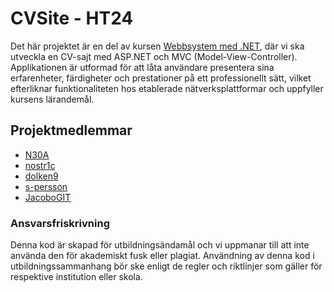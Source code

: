 # CVSite - HT24

Det här projektet är en del av kursen [Webbsystem med .NET](https://api.oru.se/oruapi/v1/utbildningsinformation/utbildning/IK204G?typ=kurs&accept=html&revision=3.000&sprak=sv), där vi ska utveckla en CV-sajt med ASP.NET och MVC (Model-View-Controller). Applikationen är utformad för att låta användare presentera sina erfarenheter, färdigheter och prestationer på ett professionellt sätt, vilket efterliknar funktionaliteten hos etablerade nätverksplattformar och uppfyller kursens lärandemål.

## Projektmedlemmar
 - [N30A](https://github.com/N30A)
 - [nostr1c](https://github.com/nostr1c)
 - [dolken9](https://github.com/dolken9)
 - [s-persson](https://github.com/s-persson)
 - [JacoboGIT](https://github.com/JacoboGIT)

### Ansvarsfriskrivning
Denna kod är skapad för utbildningsändamål och vi uppmanar till att inte använda den för akademiskt fusk eller plagiat. Användning av denna kod i utbildningssammanhang bör ske enligt de regler och riktlinjer som gäller för respektive institution eller skola.
